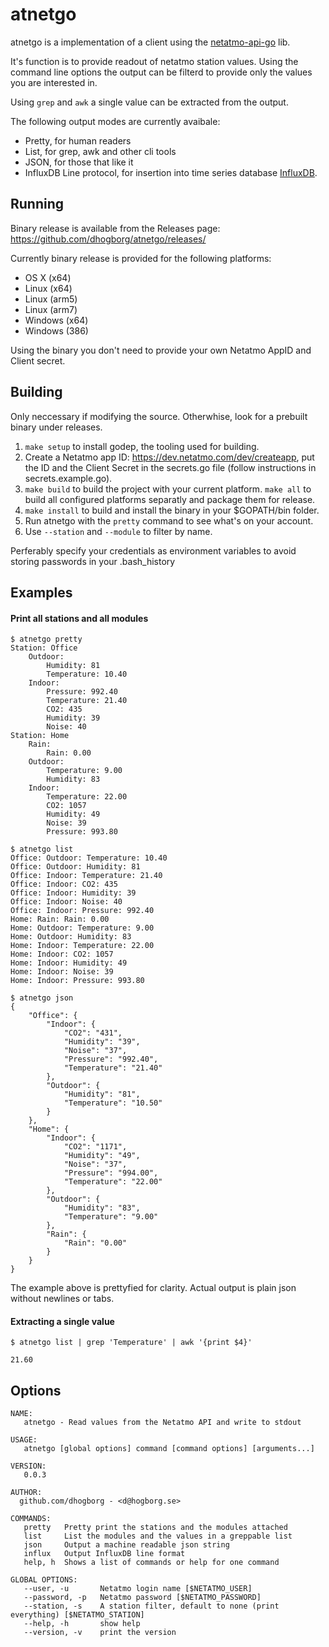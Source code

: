 # atnetgo

atnetgo is a implementation of a client using the [netatmo-api-go](https://github.com/exzz/netatmo-api-go) lib.

It's function is to provide readout of netatmo station values. Using the command line options the output can be filterd to provide only the values you are interested in. 

Using `grep` and `awk` a single value can be extracted from the output.

The following output modes are currently avaibale:
* Pretty, for human readers
* List, for grep, awk and other cli tools
* JSON, for those that like it
* InfluxDB Line protocol, for insertion into time series database [InfluxDB](http://influxdata.com/).

## Running
Binary release is available from the Releases page: https://github.com/dhogborg/atnetgo/releases/

Currently binary release is provided for the following platforms:
* OS X (x64)
* Linux (x64)
* Linux (arm5)
* Linux (arm7)
* Windows (x64)
* Windows (386)

Using the binary you don't need to provide your own Netatmo AppID and Client secret.

## Building
Only neccessary if modifying the source. Otherwhise, look for a prebuilt binary under releases.

1. `make setup` to install godep, the tooling used for building.
1. Create a Netatmo app ID: https://dev.netatmo.com/dev/createapp, put the ID and the Client Secret in the secrets.go file (follow instructions in secrets.example.go).
1. `make build` to build the project with your current platform. `make all` to build all configured platforms separatly and package them for release.
1. `make install` to build and install the binary in your $GOPATH/bin folder.
1. Run atnetgo with the `pretty` command to see what's on your account.
1. Use `--station` and `--module` to filter by name.

Perferably specify your credentials as environment variables to avoid storing passwords in your .bash_history

## Examples
#### Print all stations and all modules
```
$ atnetgo pretty
Station: Office
	Outdoor:
		Humidity: 81
		Temperature: 10.40
	Indoor:
		Pressure: 992.40
		Temperature: 21.40
		CO2: 435
		Humidity: 39
		Noise: 40
Station: Home
	Rain:
		Rain: 0.00
	Outdoor:
		Temperature: 9.00
		Humidity: 83
	Indoor:
		Temperature: 22.00
		CO2: 1057
		Humidity: 49
		Noise: 39
		Pressure: 993.80
```

```
$ atnetgo list
Office: Outdoor: Temperature: 10.40
Office: Outdoor: Humidity: 81
Office: Indoor: Temperature: 21.40
Office: Indoor: CO2: 435
Office: Indoor: Humidity: 39
Office: Indoor: Noise: 40
Office: Indoor: Pressure: 992.40
Home: Rain: Rain: 0.00
Home: Outdoor: Temperature: 9.00
Home: Outdoor: Humidity: 83
Home: Indoor: Temperature: 22.00
Home: Indoor: CO2: 1057
Home: Indoor: Humidity: 49
Home: Indoor: Noise: 39
Home: Indoor: Pressure: 993.80
```

```
$ atnetgo json
{
	"Office": {
		"Indoor": {
			"CO2": "431",
			"Humidity": "39",
			"Noise": "37",
			"Pressure": "992.40",
			"Temperature": "21.40"
		},
		"Outdoor": {
			"Humidity": "81",
			"Temperature": "10.50"
		}
	},
	"Home": {
		"Indoor": {
			"CO2": "1171",
			"Humidity": "49",
			"Noise": "37",
			"Pressure": "994.00",
			"Temperature": "22.00"
		},
		"Outdoor": {
			"Humidity": "83",
			"Temperature": "9.00"
		},
		"Rain": {
			"Rain": "0.00"
		}
	}
}
```
The example above is prettyfied for clarity. Actual output is plain json without newlines or tabs.

#### Extracting a single value
```
$ atnetgo list | grep 'Temperature' | awk '{print $4}'
```
```
21.60
```


## Options
```
NAME:
   atnetgo - Read values from the Netatmo API and write to stdout

USAGE:
   atnetgo [global options] command [command options] [arguments...]

VERSION:
   0.0.3

AUTHOR:
  github.com/dhogborg - <d@hogborg.se>

COMMANDS:
   pretty	Pretty print the stations and the modules attached
   list		List the modules and the values in a greppable list
   json		Output a machine readable json string
   influx	Output InfluxDB line format
   help, h	Shows a list of commands or help for one command
   
GLOBAL OPTIONS:
   --user, -u 		Netatmo login name [$NETATMO_USER]
   --password, -p 	Netatmo password [$NETATMO_PASSWORD]
   --station, -s 	A station filter, default to none (print everything) [$NETATMO_STATION]
   --help, -h		show help
   --version, -v	print the version
```